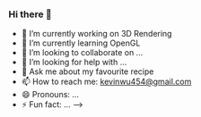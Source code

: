 ### Hi there 👋

- 🔭 I’m currently working on 3D Rendering
- 🌱 I’m currently learning OpenGL
- 👯 I’m looking to collaborate on ...
- 🤔 I’m looking for help with ...
- 💬 Ask me about my favourite recipe
- 📫 How to reach me: kevinwu454@gmail.com
- 😄 Pronouns: ...
- ⚡ Fun fact: ...
-->

